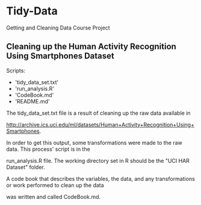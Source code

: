 # Tidy-Data
Getting and Cleaning Data Course Project


## Cleaning up the Human Activity Recognition Using Smartphones Dataset

Scripts:

* 'tidy_data_set.txt'
* 'run_analysis.R'
* 'CodeBook.md'
* 'README.md'

The tidy_data_set.txt file is a result of cleaning up the raw data available in 

http://archive.ics.uci.edu/ml/datasets/Human+Activity+Recognition+Using+Smartphones. 

In order to get this output, some transformations were made to the raw data. This process' script is in the 

run_analysis.R file. The working directory set in R should be the "UCI HAR Dataset" folder. 

A code book that describes the variables, the data, and any transformations or work performed to clean up the data 

was written and called CodeBook.md.
